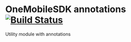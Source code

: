 # OneMobileSDK annotations [![Build Status](https://travis-ci.org/aol-public/OneMobileSDK-annotations-android.svg?branch=master)](https://travis-ci.org/aol-public/OneMobileSDK-annotations-android)

Utility module with annotations